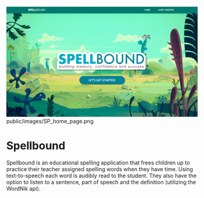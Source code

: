 ![Spellbound Home Page](public/images/SP_home_page.png)
public/images/SP_home_page.png

# Spellbound

Spellbound is an educational spelling application that frees children up to practice their teacher assigned spelling words when they have time.  Using text-to-speech each word is audibly read to the student.  They also have the option to listen to a sentence, part of speech and the definition (utilizing the WordNik api).

